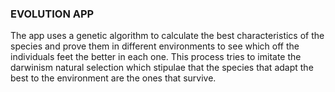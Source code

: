 ### EVOLUTION APP

The app uses a genetic algorithm to calculate the best characteristics of the species and prove them in different environments to see which off the individuals feet the better in each one. This process tries to imitate the darwinism natural selection which stipulae that the species that adapt the best to the environment are the ones that survive.